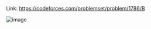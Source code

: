 Link: https://codeforces.com/problemset/problem/1786/B

![image](https://user-images.githubusercontent.com/66742842/227533538-2b35124d-3a5f-427e-8644-8db4624977e3.png)
